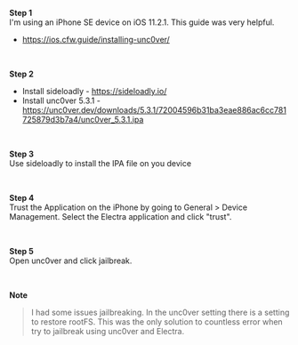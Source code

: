 **Step 1**<br/>
I'm using an iPhone SE device on iOS 11.2.1. This guide was very helpful.
- https://ios.cfw.guide/installing-unc0ver/

<br/>

**Step 2**<br/>
- Install sideloadly - https://sideloadly.io/ 
- Install unc0ver 5.3.1 - https://unc0ver.dev/downloads/5.3.1/72004596b31ba3eae886ac6cc781725879d3b7a4/unc0ver_5.3.1.ipa

<br/>

**Step 3**<br/>
Use sideloadly to install the IPA file on you device

<br/>

**Step 4**<br/>
Trust the Application on the iPhone by going to General > Device Management. Select the Electra application and click "trust".

<br/>

**Step 5**<br/>
Open unc0ver and click jailbreak.

<br/>

**Note**<br/>
> I had some issues jailbreaking. In the unc0ver setting there is a setting to restore rootFS. This was the only solution to countless error when try to jailbreak using unc0ver and Electra.
